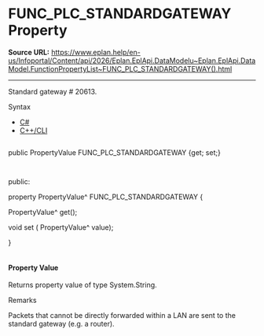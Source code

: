 # FUNC_PLC_STANDARDGATEWAY Property

**Source URL:** https://www.eplan.help/en-us/Infoportal/Content/api/2026/Eplan.EplApi.DataModelu~Eplan.EplApi.DataModel.FunctionPropertyList~FUNC_PLC_STANDARDGATEWAY().html

---

Standard gateway # 20613.

Syntax

- [C#](#i-syntax-CS)
- [C++/CLI](#i-syntax-CPP2005)

```
```
public PropertyValue FUNC_PLC_STANDARDGATEWAY {get; set;}
```
```

```
```
public:

property PropertyValue^ FUNC_PLC_STANDARDGATEWAY {

   PropertyValue^ get();

   void set (    PropertyValue^ value);

}
```
```

#### Property Value

Returns property value of type System.String.

Remarks

Packets that cannot be directly forwarded within a LAN are sent to the standard gateway (e.g. a router).
